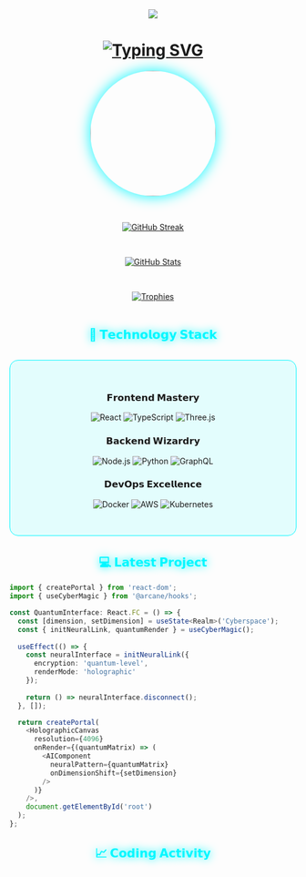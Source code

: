 <!-- 𝗪𝗔𝗩𝗘 𝗗𝗘𝗦𝗜𝗚𝗡 𝗛𝗘𝗔𝗗𝗘𝗥 -->
<div align="center">
  <img src="https://raw.githubusercontent.com/onimur/.github/master/.resources/git-header.svg" />
</div>

<!-- 𝗔𝗡𝗜𝗠𝗔𝗧𝗘𝗗 𝗧𝗬𝗣𝗜𝗡𝗚 𝗧𝗘𝗫𝗧 -->
<h1 align="center">
  <a href="https://git.io/typing-svg">
    <img src="https://readme-typing-svg.demolab.com?font=Fira+Code&weight=700&size=30&pause=1000&color=00F7FF&center=true&vCenter=true&width=500&lines=𝗛𝗲𝗹𝗹𝗼%2C+𝗜'𝗺+𝗔𝘆𝗺𝗲𝗻+𝗞𝗺𝗮𝗶𝗹𝗶;𝗙𝘂𝗹𝗹-𝗦𝘁𝗮𝗰𝗸+𝗗𝗲𝘃𝗲𝗹𝗼𝗽𝗲𝗿;𝗨𝗜%2F𝗨𝗫+𝗔𝗿𝗰𝗵𝗶𝘁𝗲𝗰𝘁;𝟱+𝗬𝗲𝗮𝗿𝘀+𝗘𝘅𝗽𝗲𝗿𝗶𝗲𝗻𝗰𝗲;𝗔𝗜+%𝟮𝟲+𝗘𝗻𝘁𝗵𝘂𝘀𝗶𝗮𝘀𝘁" alt="Typing SVG" />
  </a>
</h1>

<!-- 𝗙𝗟𝗢𝗔𝗧𝗜𝗡𝗚 𝗔𝗩𝗔𝗧𝗔𝗥 -->
<div align="center">
  <img src="https://media.giphy.com/media/3oKIPEqDGUULpEU0aQ/giphy.gif" width="220px" style="border-radius:50%;box-shadow:0 0 25px #00F7FF;animation: float 6s ease-in-out infinite">
</div>

<!-- 𝗦𝗧𝗔𝗧𝗦 𝗚𝗥𝗜𝗗 -->
<div align="center" style="display: grid; grid-template-columns: repeat(auto-fit, minmax(300px, 1fr)); gap: 1rem; margin: 2rem 0;">

[![GitHub Streak](https://streak-stats.demolab.com?user=kmaili&theme=blue-green&border_radius=12&date_format=M%20j%5B%2C%20Y%5D&background=0D1117&border=00F7FF&fire=00F7FF&ring=00F7FF&currStreakLabel=00F7FF)](https://git.io/streak-stats)

[![GitHub Stats](https://github-readme-stats.vercel.app/api?username=kmaili&show_icons=true&theme=blue-green&bg_color=0D1117&title_color=00F7FF&text_color=FFFFFF&icon_color=00F7FF&hide_border=true)](https://github.com/anuraghazra/github-readme-stats)

[![Trophies](https://github-profile-trophy.vercel.app/?username=kmaili&theme=darkhub&margin-w=15&no-frame=true&title=MultiLanguage,Commits,Repositories,Followers)](https://github.com/ryo-ma/github-profile-trophy)

</div>

<!-- 𝗡𝗘𝗢𝗡 𝗧𝗘𝗖𝗛 𝗦𝗧𝗔𝗖𝗞 -->
<h2 align="center" style="color: #00F7FF; text-shadow: 0 0 15px #00F7FF">🌟 𝗧𝗲𝗰𝗵𝗻𝗼𝗹𝗼𝗴𝘆 𝗦𝘁𝗮𝗰𝗸</h2>

<div align="center" style="background: rgba(0, 247, 255, 0.1); padding: 2rem; border-radius: 15px; backdrop-filter: blur(5px); border: 1px solid #00F7FF; margin: 2rem 0;">

### 𝗙𝗿𝗼𝗻𝘁𝗲𝗻𝗱 𝗠𝗮𝘀𝘁𝗲𝗿𝘆
![React](https://img.shields.io/badge/-React-00F7FF?style=for-the-badge&logo=react&logoColor=white&labelColor=0D1117)
![TypeScript](https://img.shields.io/badge/-TypeScript-00F7FF?style=for-the-badge&logo=typescript&logoColor=white&labelColor=0D1117)
![Three.js](https://img.shields.io/badge/-Three.js-00F7FF?style=for-the-badge&logo=three.js&logoColor=white&labelColor=0D1117)

### 𝗕𝗮𝗰𝗸𝗲𝗻𝗱 𝗪𝗶𝘇𝗮𝗿𝗱𝗿𝘆
![Node.js](https://img.shields.io/badge/-Node.js-00F7FF?style=for-the-badge&logo=node.js&logoColor=white&labelColor=0D1117)
![Python](https://img.shields.io/badge/-Python-00F7FF?style=for-the-badge&logo=python&logoColor=white&labelColor=0D1117)
![GraphQL](https://img.shields.io/badge/-GraphQL-00F7FF?style=for-the-badge&logo=graphql&logoColor=white&labelColor=0D1117)

### 𝗗𝗲𝘃𝗢𝗽𝘀 𝗘𝘅𝗰𝗲𝗹𝗹𝗲𝗻𝗰𝗲
![Docker](https://img.shields.io/badge/-Docker-00F7FF?style=for-the-badge&logo=docker&logoColor=white&labelColor=0D1117)
![AWS](https://img.shields.io/badge/-AWS-00F7FF?style=for-the-badge&logo=amazon-aws&logoColor=white&labelColor=0D1117)
![Kubernetes](https://img.shields.io/badge/-Kubernetes-00F7FF?style=for-the-badge&logo=kubernetes&logoColor=white&labelColor=0D1117)

</div>

<!-- 𝗔𝗡𝗜𝗠𝗔𝗧𝗘𝗗 𝗖𝗢𝗗𝗘 𝗦𝗡𝗜𝗣𝗣𝗘𝗧 -->
<h2 align="center" style="color: #00F7FF; text-shadow: 0 0 15px #00F7FF">💻 𝗟𝗮𝘁𝗲𝘀𝘁 𝗣𝗿𝗼𝗷𝗲𝗰𝘁</h2>

```typescript
import { createPortal } from 'react-dom';
import { useCyberMagic } from '@arcane/hooks';

const QuantumInterface: React.FC = () => {
  const [dimension, setDimension] = useState<Realm>('Cyberspace');
  const { initNeuralLink, quantumRender } = useCyberMagic();
  
  useEffect(() => {
    const neuralInterface = initNeuralLink({
      encryption: 'quantum-level',
      renderMode: 'holographic'
    });
    
    return () => neuralInterface.disconnect();
  }, []);

  return createPortal(
    <HolographicCanvas 
      resolution={4096}
      onRender={(quantumMatrix) => (
        <AIComponent 
          neuralPattern={quantumMatrix}
          onDimensionShift={setDimension}
        />
      )}
    />,
    document.getElementById('root')
  );
};
```

<!-- 𝗔𝗡𝗜𝗠𝗔𝗧𝗘𝗗 𝗔𝗖𝗧𝗜𝗩𝗜𝗧𝗬 𝗚𝗥𝗔𝗣𝗛 --><h2 align="center" style="color: #00F7FF; text-shadow: 0 0 15px #00F7FF">📈 𝗖𝗼𝗱𝗶𝗻𝗴 𝗔𝗰𝘁𝗶𝘃𝗶𝘁𝘆</h2>
